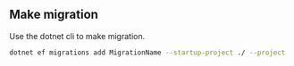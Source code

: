 ﻿## Make migration

Use the dotnet cli to make migration.

```bash
dotnet ef migrations add MigrationName --startup-project ./ --project ..\Tasque.DAL\
```